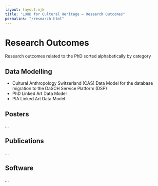 ```yaml
---
layout: layout.njk
title: "LOUD for Cultural Heritage – Research Outcomes"
permalink: "/research.html"
---
```


# Research Outcomes

Research outcomes related to the PhD sorted alphabetically by category

## Data Modelling

- Cultural Anthropology Switzerland (CAS) Data Model for the database migration to the DaSCH Service Platform (DSP)
- PhD Linked Art Data Model
- PIA Linked Art Data Model


## Posters

...

## Publications

...

## Software

...